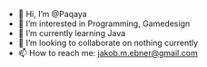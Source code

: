 - 👋 Hi, I’m @Paqaya
- 👀 I’m interested in Programming, Gamedesign
- 🌱 I’m currently learning Java
- 💞️ I’m looking to collaborate on nothing currently
- 📫 How to reach me: jakob.m.ebner@gmail.com

<!---
Paqaya/Paqaya is a ✨ special ✨ repository because its `README.md` (this file) appears on your GitHub profile.
You can click the Preview link to take a look at your changes.
--->
